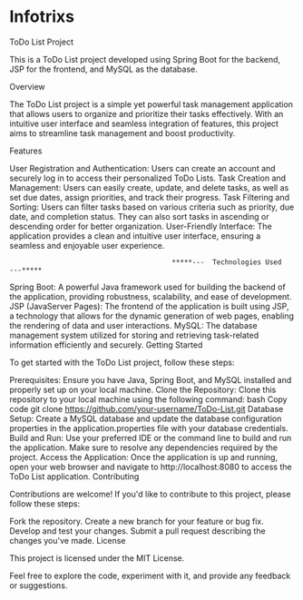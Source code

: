 # Infotrixs

ToDo List Project

This is a ToDo List project developed using Spring Boot for the backend, JSP for the frontend, and MySQL as the database.

Overview

The ToDo List project is a simple yet powerful task management application that allows users to organize and prioritize their tasks effectively. With an intuitive user interface and seamless integration of features, this project aims to streamline task management and boost productivity.

Features

User Registration and Authentication: Users can create an account and securely log in to access their personalized ToDo Lists.
Task Creation and Management: Users can easily create, update, and delete tasks, as well as set due dates, assign priorities, and track their progress.
Task Filtering and Sorting: Users can filter tasks based on various criteria such as priority, due date, and completion status. They can also sort tasks in ascending or descending order for better organization.
User-Friendly Interface: The application provides a clean and intuitive user interface, ensuring a seamless and enjoyable user experience.


                                            *****---  Technologies Used   ---*****

Spring Boot: A powerful Java framework used for building the backend of the application, providing robustness, scalability, and ease of development.
JSP (JavaServer Pages): The frontend of the application is built using JSP, a technology that allows for the dynamic generation of web pages, enabling the rendering of data and user interactions.
MySQL: The database management system utilized for storing and retrieving task-related information efficiently and securely.
Getting Started

To get started with the ToDo List project, follow these steps:

Prerequisites: Ensure you have Java, Spring Boot, and MySQL installed and properly set up on your local machine.
Clone the Repository: Clone this repository to your local machine using the following command:
bash
Copy code
git clone https://github.com/your-username/ToDo-List.git
Database Setup: Create a MySQL database and update the database configuration properties in the application.properties file with your database credentials.
Build and Run: Use your preferred IDE or the command line to build and run the application. Make sure to resolve any dependencies required by the project.
Access the Application: Once the application is up and running, open your web browser and navigate to http://localhost:8080 to access the ToDo List application.
Contributing

Contributions are welcome! If you'd like to contribute to this project, please follow these steps:

Fork the repository.
Create a new branch for your feature or bug fix.
Develop and test your changes.
Submit a pull request describing the changes you've made.
License

This project is licensed under the MIT License.

Feel free to explore the code, experiment with it, and provide any feedback or suggestions.
